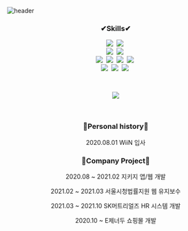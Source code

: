 ![header](https://capsule-render.vercel.app/api?type=waving&color=auto&height=300&section=header&text=KimJaeWoo%202021.08&fontSize=70)

<h3 align="center">✔Skills✔</h3>
<p align="center">
<img src="https://img.shields.io/badge/Java-007396?style=flat-square&logo=Java&logoColor=white"/></a>&nbsp 
<img src="https://img.shields.io/badge/Python-3776AB?style=flat-square&logo=Python&logoColor=white"/></a>&nbsp 
<br>
<img src="https://img.shields.io/badge/Spring-6DB33F?style=flat-square&logo=Spring&logoColor=white"/></a>&nbsp 
<img src="https://img.shields.io/badge/Spring Boot-6DB33F?style=flat-square&logo=Spring Boot&logoColor=white"/></a>&nbsp 
<br>
<img src="https://img.shields.io/badge/JavaScript-F7DF1E?style=flat-square&logo=JavaScript&logoColor=white"/></a>&nbsp 
<img src="https://img.shields.io/badge/TypeScript-3178C6?style=flat-square&logo=TypeScript&logoColor=white"/></a>&nbsp
<img src="https://img.shields.io/badge/Thymeleaf-005F0F?style=flat-square&logo=Thymeleaf&logoColor=white"/></a>&nbsp
<img src="https://img.shields.io/badge/React-61DAFB?style=flat-square&logo=React&logoColor=white"/></a>&nbsp 
<br>
<img src="https://img.shields.io/badge/Oracle-F80000?style=flat-square&logo=Oracle&logoColor=white"/></a>&nbsp 
<img src="https://img.shields.io/badge/Microsoft SQL Server-CC2927?style=flat-square&logo=Microsoft SQL Server&logoColor=white"/></a>&nbsp 
<img src="https://img.shields.io/badge/MySql-4479A1?style=flat-square&logo=MySql&logoColor=white"/></a>&nbsp
</p>

<br>
<p align="center">
<img src="https://hits.seeyoufarm.com/api/count/incr/badge.svg?url=https%3A%2F%2Fgithub.com%2Frlawodnv2&count_bg=%2379C83D&title_bg=%23555555&icon=ghostery.svg&icon_color=%23FFFFFF&title=hits&edge_flat=false" /> 
</p>
<br>

<h3 align="center">🌳Personal history🌳</h3>
<p align="center">2020.08.01 WiiN 입사</p>

<h3 align="center">🧷Company Project🧷</h3>
<p align="center">2020.08 ~ 2021.02 지키지 앱/웹 개발</p>
<p align="center">2021.02 ~ 2021.03 서울시청법률지원 웹 유지보수</p>
<p align="center">2021.03 ~ 2021.10 SK머트리얼즈 HR 시스템 개발</p>
<p align="center">2020.10 ~ E제너두 쇼핑몰 개발</p>
